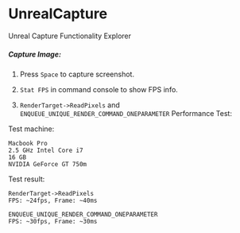 # UnrealCapture
Unreal Capture Functionality Explorer

##### Capture Image:
1. Press ```Space``` to capture screenshot.

2. ```Stat FPS``` in command console to show FPS info. 

3. ```RenderTarget->ReadPixels``` and ```ENQUEUE_UNIQUE_RENDER_COMMAND_ONEPARAMETER``` Performance Test:

Test machine:
```
Macbook Pro
2.5 GHz Intel Core i7
16 GB
NVIDIA GeForce GT 750m
```

Test result:
```
RenderTarget->ReadPixels
FPS: ~24fps, Frame: ~40ms

ENQUEUE_UNIQUE_RENDER_COMMAND_ONEPARAMETER
FPS: ~30fps, Frame: ~30ms
```
